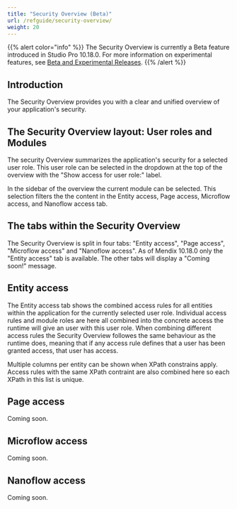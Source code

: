 ```yaml
---
title: "Security Overview (Beta)"
url: /refguide/security-overview/
weight: 20
---
```


{{% alert color="info" %}}
The Security Overview is currently a Beta feature introduced in Studio Pro 10.18.0. For more information on experimental features, see [Beta and Experimental Releases](/releasenotes/beta-features/).
{{% /alert %}}

## Introduction

The Security Overview provides you with a clear and unified overview of your application's security.

## The Security Overview layout: User roles and Modules

The security Overview summarizes the application's security for a selected user role. This user role can be selected in the dropdown at the top of the overview with the "Show access for user role:" label.

In the sidebar of the overview the current module can be selected. This selection filters the  the content in the Entity access, Page access, Microflow access, and Nanoflow access tab.

## The tabs within the Security Overview

The Security Overview is split in four tabs: "Entity access", "Page access", "Microflow access" and "Nanoflow access". As of Mendix 10.18.0 only the "Entity access" tab is available. The other tabs will display a "Coming soon!" message.

## Entity access

The Entity access tab shows the combined access rules for all entities within the application for the currently selected user role. Individual access rules and module roles are here all combined into the concrete access the runtime will give an user with this user role. When combining different access rules the Security Overview followes the same behaviour as the runtime does, meaning that if any access rule defines that a user has been granted access, that user has access.

Multiple columns per entity can be shown when XPath constrains apply. Access rules with the same XPath contraint are also combined here so each XPath in this list is unique.

## Page access

Coming soon.

## Microflow access

Coming soon.

## Nanoflow access

Coming soon.